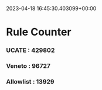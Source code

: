 2023-04-18 16:45:30.403099+00:00
# Rule Counter 
 ### UCATE : 429802

 ### Veneto : 96727

 ### Allowlist : 13929